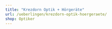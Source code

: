 ```yaml
---
title: "Krezdorn Optik + Hörgeräte"
url: /ueberlingen/krezdorn-optik-hoergeraete/
shop: Optiker
---
```

